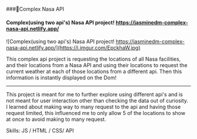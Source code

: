 ###🚀Complex Nasa API
#### Complex(using two api's) Nasa API project! https://jasminedm-complex-nasa-api.netlify.app/
![Complex(using two api's) Nasa API project! https://jasminedm-complex-nasa-api.netlify.app/](https://i.imgur.com/EpckhaW.jpg)

This complex api project is requesting the locations of all Nasa facilities, and their locations from a Nasa API and using their locations to request the current weather at each of those locations from a different api. Then this information is instantly displayed on the Dom!
<hr>
This project is meant for me to further explore using different api's and is not meant for user interaction other than checking the data out of curiosity. I learned about making way to many request to the api and having those request limited, this influenced me to only allow 5 of the locations to show at once to avoid making to many request. 

Skills:  JS / HTML / CSS/ API






